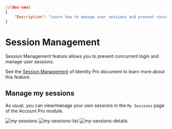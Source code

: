 ```json
//[doc-seo]
{
    "Description": "Learn how to manage user sessions and prevent concurrent logins with the ABP Framework's Session Management feature."
}
```

# Session Management

Session Management feature allows you to prevent concurrent login and manage user sessions.

See the [Session Management](../identity/session-management.md) of Identity Pro document to learn more about this feature.

## Manage my sessions

As usual, you can view/manage your own sessions in the `My Sessions` page of the Account Pro module.

![my-sessions](../../images/my-sessions.png)
![my-sessions-list](../../images/my-sessions-list.png)
![my-sessions-details](../../images/my-sessions-details.png)